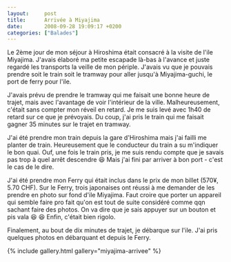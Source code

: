 ```yaml
---
layout:     post
title:      Arrivée à Miyajima
date:       2008-09-28 19:09:17 +0200
categories: ["Balades"]
---
```


Le 2ème jour de mon séjour à Hiroshima était consacré à la visite de l'ile Miyajima. J'avais élaboré ma petite
escapade là-bas à l'avance et juste regardé les transports la veille de mon périple. J'avais vu que je pouvais
prendre soit le train soit le tramway pour aller jusqu'à Miyajima-guchi, le port de ferry pour l'ile.

<!--more-->

J'avais prévu de prendre le tramway qui me faisait une bonne heure de trajet, mais avec l'avantage de voir
l'intérieur de la ville. Malheureusement, c'était sans compter mon réveil en retard. Je me suis levé avec 1h40 de
retard sur ce que je prévoyais. Du coup, j'ai pris le train qui me faisait gagner 35 minutes sur le trajet en
tramway.

J'ai été prendre mon train depuis la gare d'Hiroshima mais j'ai failli me planter de train. Heureusement que le
conducteur du train a su m'indiquer le bon quai. Ouf, une fois le train pris, je me suis rendu compte que je savais
pas trop à quel arrêt descendre :laughing: Mais j'ai fini par arriver à bon port - c'est le cas de le dire.

J'ai été prendre mon Ferry qui était inclus dans le prix de mon billet (570¥, 5.70 CHF). Sur le Ferry, trois
japonaises ont réussi à me demander de les prendre en photo sur fond d'ile Miyajima. Faut croire que porter un
appareil qui semble faire pro fait qu'on est tout de suite considéré comme qqn sachant faire des photos. On va dire
que je sais appuyer sur un bouton et pis vala :laughing: :laughing: Enfin, c'était bien rigolo.

Finalement, au bout de dix minutes de trajet, je débarque sur l'ile. J'ai pris quelques photos en débarquant et
depuis le Ferry.

{% include gallery.html gallery="miyajima-arrivee" %}

